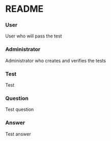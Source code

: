# README

### User
User who will pass the test

### Administrator
Administrator who creates and verifies the tests

### Test
Test

### Question
Test question

### Answer
Test answer